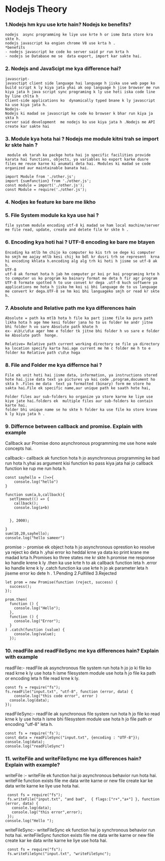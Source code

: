 # Nodejs Theory 

### 1.Nodejs hm kyu use krte hain? Nodejs ke benefits?
```
nodejs  async programming ke liye use krte h or isme Data store kra skte h.
nodejs javascript ka engien chrome V8 use krta h .
*benefits
- nodejs javascript ke code ko server said pr run krta h
- nodejs se Database me se  data export, import kar sakte hai.
```
### 2. Nodejs and JavaScipt me kya difference hai?
```
javascript-
javasctipt client side language hai language h jiska use web page ko build script k ly kiya jata yhai ak oop language h jise browser me run kiya jata h java script sync programing k ly use hoti iska code line by line chlta h 
Client-side applications ko  dynamically typed bnane k ly javascript ka use kiya jata h.
Nodejs-
Nodejs ki madad se javascript ke code ko browser k bhar run kiya ja skta h 
server said development  me nodejs ko use kiya jata h .Nodejs me API create kar sakte hai
```

### 3. Module kya hota hai ? Nodejs me module kitni trah se import kr skte hain ?
```
 module ek tarah ka packge hota hai jo specific facilities provide karata hai functions, objects, ya variables ko export karke dusre files me reuse karne ki anumati deta hai. Modules ki madad se code organized aur maintainable banata hai.

import Module from './other.js';
import {sumfunction} from './other.js';
const module = import('./other.js');
const Module = require('./other.js');
```


### 4. Nodjes ke feature ke bare me likho 
### 5. File System module ka kya use hai ?
```
file system module encoding utf-8 ki madad se ham local machine/server me file read, update, create and delete file kr skte h .
```
### 6. Encoding kya hoti hai ? UTF-8 encoding ke bare me btayen 
```
Encoding ka mtlb hm chijo ko computer ko kis trh se dege ki computer ko smjh me aajay mtlb kesi chij ko bdl kr dusri trh se represent  krna hi encoding khlata h.encoding alg alg trh ki hoti h jisme se utf-8 ak h.
UTF-8
utf-8 ak format hota h jab hm computer pr koi pr koi programing krte h to computer us ko program ko bainary format me deta h fir agr program UTF-8 formate spotted h to use convet kr dega .utf-8 kuch softwere ya applications me hota h jisko hm koi si bhi language de to us language me convert kr dega.UTF-8 se hm koi bhi languageko smjh or read kr skte h.
```

### 7. Absolute and Relative path me kya differences hain 
```
Absolute = path ka mtlb hota h file ka part jisme file ka pura path likha hota h age hme kesi folder jana ho to us folder ke andr jitne bhi folder h vo sare Absolute path khate h 
ex- a\b\c\d\e ager hme e folder tk jitne bhi folder h vo sare e folder ke Absolute path  honge.

Relative= Relative path current working directory se file ya directory ka location specify karta hai.age current me hm c folder me h to e folder ko Relative path c\d\e hoga
```

### 8. File and Folder me kya differnce hai ?
```
File ek unit hoti hai jisme data, information, ya instructions stored hote hai.jise data text ya pictures ya koi code ,program,document ho skta h .Files me data  text ya formatted (binary) form me store ho sakta hai.File ek specific name,aur unique path ke saath hote hai,

Folder files aur sub-folders ko organize ya store karne ke liye use kiye jate hai.folders ek  multiple files aur sub-folders ko contain karte hai.
folder bhi unique name se ho skte h folder ka use file ko store krane k ly kiya jata h .
```

### 9. Differnce between callback and promise. Explain with example

Callback aur Promise dono asynchronous programming me use hone wale concepts hai.

callback:-
callback ak function hota h jo asynchronous programming ke bad run hota
h.yhai as argument kisi function ko pass kiya jata hai jo callback function ke rup me run hota h.
```
const sayhello = ()=>{
    console.log("hello")
}

function sum(a,b,callback){
  setTimeout(() => {
    callback();
    console.log(a+b)
   
    
  }, 2000);

}
sum(10,20,sayhello);
console.log("hello sameer")
```
promise :-
promise ek object hota h jo asynchronous oprestion ko resolve ya reject
ko deta h .yhai error ko heddal krne ya data ko print krane me madad krta h.Promises ko  three states me kr skte h.promise me response  ko handle  krene k ly .then ka use krte h to ak callback function leta h .error ko handle krne k ly .catch function ka use krte h jo ak parameter leta  h jiseme error ko dete h .
1.Pending 
2.Fulfilled 
3.Rejected 
```
let prom = new Promise(function (reject, success) {
  success();
});

prom.then(
  function () {
    console.log("Hello");
  },
  function () {
    console.log("Error");
  }
) .catch(function (value) {
    console.log(value);
  });
  ```


### 10. readFile and readFileSync me kya differences hain? Explain with example 
 readFile:-
readFile ak asynchronous file system run hota  h jo jo ki file ko read krne k ly use hota h isme filesystem module use hota h jo file ka path or encoding leta h file read krne k ly.
```
const fs = require("fs");
fs.readFile("input.txt", "utf-8", function (error, data) {
    console.log("this code error", error )
  console.log(data);
});
```
readFileSync:-
readFile ak synchronous  file system run hota h jo file ko read krne k ly use hota h isme bhi filesystem module use hota h jo file path or encoding "utf-8" leta h.
```
const fs = require('fs');
const data = readFileSync("input.txt", {encoding : "UTF-8"});
console.log(data);
console.log("readFileSync")
```

### 11. writeFile and writeFileSync me kya differences hain? Explain with example?

writeFile :-
writeFile ek function hai jo asynchronous behavior run hota hai. writeFile function exists file me data write karne or new file create kar ke data write karne ke liye use hota hai.
```
 const fs = require("fs");
 fs.writeFile("input.txt", "and bad",  { flags:["r+","a+"] }, function (error, data) {
   console.log(data);
   console.log("this error",error);
 });
console.log("Hello ");
```
writeFileSync:-
writeFileSync ek function hai jo synchronous behavior run hota hai. writeFileSync function exists file me data write karne or new file create kar ke data write karne ke liye use hota hai.
```
 const fs = require("fs");
 fs.writeFileSync("input.txt", "writeFileSync");
 ```
